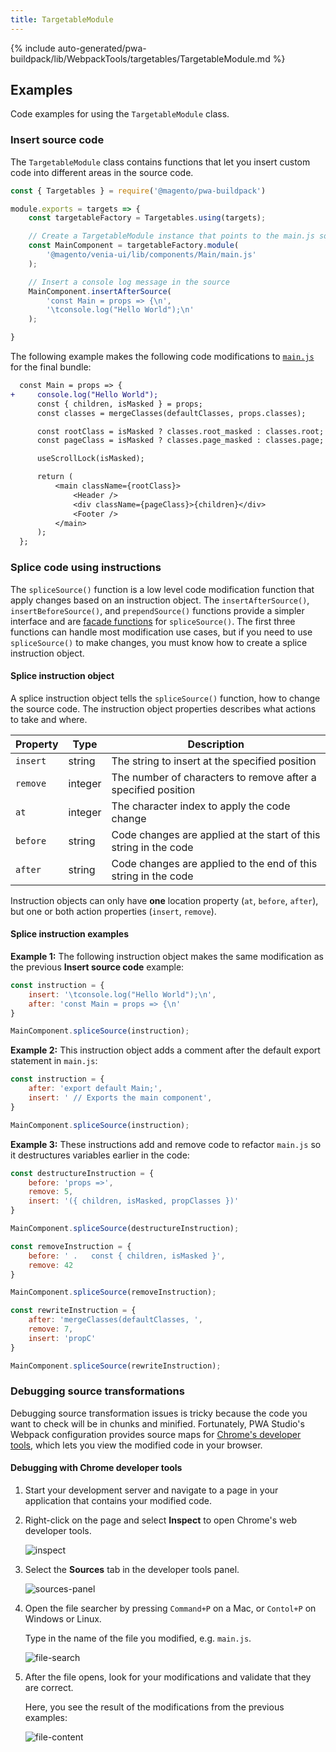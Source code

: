 ```yaml
---
title: TargetableModule
---
```


<!--
The reference doc content is generated automatically from the source code.
To update this section, update the doc blocks in the source code
-->

{% include auto-generated/pwa-buildpack/lib/WebpackTools/targetables/TargetableModule.md %}

## Examples

Code examples for using the `TargetableModule` class.

### Insert source code

The `TargetableModule` class contains functions that let you insert custom code into different areas in the source code.

```js
const { Targetables } = require('@magento/pwa-buildpack')

module.exports = targets => {
    const targetableFactory = Targetables.using(targets);

    // Create a TargetableModule instance that points to the main.js source
    const MainComponent = targetableFactory.module(
        '@magento/venia-ui/lib/components/Main/main.js'
    );

    // Insert a console log message in the source
    MainComponent.insertAfterSource(
        'const Main = props => {\n',
        '\tconsole.log("Hello World");\n'
    );

}
```

The following example makes the following code modifications to [`main.js`][] for the final bundle:

```diff
  const Main = props => {
+     console.log("Hello World");
      const { children, isMasked } = props;
      const classes = mergeClasses(defaultClasses, props.classes);

      const rootClass = isMasked ? classes.root_masked : classes.root;
      const pageClass = isMasked ? classes.page_masked : classes.page;

      useScrollLock(isMasked);

      return (
          <main className={rootClass}>
              <Header />
              <div className={pageClass}>{children}</div>
              <Footer />
          </main>
      );
  };
```

### Splice code using instructions

The `spliceSource()` function is a low level code modification function that apply changes based on an instruction object.
The `insertAfterSource()`, `insertBeforeSource()`, and `prependSource()` functions provide a simpler interface and are [facade functions][] for `spliceSource()`.
The first three functions can handle most modification use cases, but if you need to use `spliceSource()` to make changes, you must know how to create a splice instruction object.

[facade functions]: https://en.wikipedia.org/wiki/Facade_pattern

#### Splice instruction object

A splice instruction object tells the `spliceSource()` function, how to change the source code.
The instruction object properties describes what actions to take and where.

| Property | Type    | Description                                                      |
| -------- | ------- | ---------------------------------------------------------------- |
| `insert` | string  | The string to insert at the specified position                   |
| `remove` | integer | The number of characters to remove after a specified position    |
| `at`     | integer | The character index to apply the code change                     |
| `before` | string  | Code changes are applied at the start of this string in the code |
| `after`  | string  | Code changes are applied to the end of this string in the code   |

Instruction objects can only have **one** location property (`at`, `before`, `after`), but one or both action properties (`insert`, `remove`).

#### Splice instruction examples

**Example 1:** The following instruction object makes the same modification as the previous **Insert source code** example:

```js
const instruction = {
    insert: '\tconsole.log("Hello World");\n',
    after: 'const Main = props => {\n'
}

MainComponent.spliceSource(instruction);
```

**Example 2:** This instruction object adds a comment after the default export statement in `main.js`:

```js
const instruction = {
    after: 'export default Main;',
    insert: ' // Exports the main component',
}

MainComponent.spliceSource(instruction);
```

**Example 3:** These instructions add and remove code to refactor `main.js` so it destructures variables earlier in the code:

```js
const destructureInstruction = {
    before: 'props =>',
    remove: 5,
    insert: '({ children, isMasked, propClasses })'
}

MainComponent.spliceSource(destructureInstruction);

const removeInstruction = {
    before: ' .   const { children, isMasked }',
    remove: 42
}

MainComponent.spliceSource(removeInstruction);

const rewriteInstruction = {
    after: 'mergeClasses(defaultClasses, ',
    remove: 7,
    insert: 'propC'
} 

MainComponent.spliceSource(rewriteInstruction);
```

### Debugging source transformations

Debugging source transformation issues is tricky because the code you want to check will be in chunks and minified.
Fortunately, PWA Studio's Webpack configuration provides source maps for [Chrome's developer tools][], which lets you view the modified code in your browser.

[chrome's developer tools]: https://developer.chrome.com/docs/devtools/

#### Debugging with Chrome developer tools

1. Start your development server and navigate to a page in your application that contains your modified code.
2. Right-click on the page and select **Inspect** to open Chrome's web developer tools.

   ![inspect](images/inspect.png)

3. Select the **Sources** tab in the developer tools panel.

   ![sources-panel](images/sources-panel.png)

4. Open the file searcher by pressing `Command+P` on a Mac, or `Contol+P` on Windows or Linux.

   Type in the name of the file you modified, e.g. `main.js`.

   ![file-search](images/file-search.png)

5. After the file opens, look for your modifications and validate that they are correct.

   Here, you see the result of the modifications from the previous examples:

   ![file-content](images/file-content.png)

[transform type]: <{% link pwa-buildpack/reference/transform-requests/index.md %}#transformtype--enum>
[transform requests]: <{% link pwa-buildpack/reference/transform-requests/index.md %}>

[`splice-source-loader`]: https://github.com/magento/pwa-studio/blob/develop/packages/pwa-buildpack/lib/WebpackTools/loaders/splice-source-loader.js
[`main.js`]: https://github.com/magento/pwa-studio/blob/develop/packages/venia-ui/lib/components/Main/main.js
